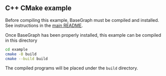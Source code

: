 ## C++ CMake example

Before compiling this example, BaseGraph must be compiled and installed. See instructions in the [main README](../README.md).

Once BaseGraph has been properly installed, this example can be compiled in this directory
```sh
cd example
cmake -B build
cmake --build build
```
The compiled programs will be placed under the `build` directory.
